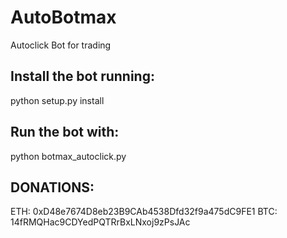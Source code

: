 # AutoBotmax
Autoclick Bot for trading

## Install the bot running:

python setup.py install

## Run the bot with:

python botmax_autoclick.py


## DONATIONS:
ETH: 0xD48e7674D8eb23B9CAb4538Dfd32f9a475dC9FE1
BTC: 14fRMQHac9CDYedPQTRrBxLNxoj9zPsJAc
